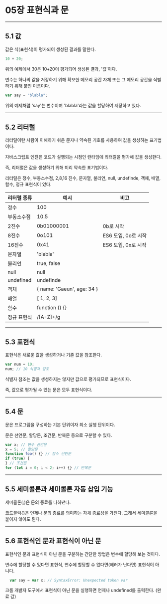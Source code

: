 # 05장 표현식과 문

---

## 5.1 값

값은 식(표현식)이 평가되어 생성된 결과를 말한다.

```javascript
10 + 20;
```

위의 예제에서 30은 10+20이 평가되어 생성된 결과, '값'이다.

변수는 하나의 값을 저장하기 위해 확보한 메모리 공간 자체 또는 그 메모리 공간을 식별하기 위해 붙인 이름이다.

```javascript
var say = "blabla";
```

위의 예제처럼 'say'는 변수이며 'blabla'라는 값을 할당하여 저장하고 있다.

---

## 5.2 리터럴

리터럴이란 사람이 이해하기 쉬운 문자나 약속된 기호를 사용하여 값을 생성하는 표기법이다.

자바스크립트 엔진은 코드가 실행되는 시점인 런타임에 리터럴을 평가해 값을 생성한다.

즉, 리터럴은 값을 생성하기 위해 미리 약속한 표기법이다.

리터럴은 정수, 부동소수점, 2,8,16 진수, 문자열, 불리언, null, undefinde, 객체, 배열, 함수, 정규 표현식이 있다.

| 리터럴 종류 | 예시                       | 비고                |
| ----------- | -------------------------- | ------------------- |
| 정수        | 100                        |                     |
| 부동소수점  | 10.5                       |                     |
| 2진수       | 0b01000001                 | 0b로 시작           |
| 8진수       | 0o101                      | ES6 도입, 0o로 시작 |
| 16진수      | 0x41                       | ES6 도입, 0x로 시작 |
| 문자열      | 'blabla'                   |                     |
| 불리언      | true, false                |                     |
| null        | null                       |                     |
| undefined   | undefinde                  |                     |
| 객체        | { name: 'Gaeun', age: 34 } |                     |
| 배열        | [ 1, 2, 3]                 |                     |
| 함수        | function () {}             |                     |
| 정규 표현식 | /[A-Z]+/g                  |                     |

---

## 5.3 표현식

표현식은 새로운 값을 생성하거나 기존 값을 참조한다.

```javascript
var num = 10;
num; // 10 식별자 참조
```

식별자 참조는 값을 생성하지는 않지만 값으로 평가되므로 표현식이다.

즉, 값으로 평가될 수 있는 문은 모두 표현식이다.

---

## 5.4 문

문은 프로그램을 구성하는 기본 단위이자 최소 실행 단위이다.

문은 선언문, 할당문, 조건문, 반복문 등으로 구분할 수 있다.

```javascript
var x; // 변수 선언문
x = 5; // 할당문
function foo() {} // 함수 선언문
if (true) {
} // 조건문
for (let i = 0; i < 2; i++) {} // 반복문
```

---

## 5.5 세미콜론과 세미콜론 자동 삽입 기능

세미콜론(;)은 문의 종료를 나하낸다.

코드블럭{}은 언제나 문의 종료를 의미하는 자체 종료성을 가진다. 그래서 세미콜론을 붙이지 않아도 된다.

---

## 5.6 표현식인 문과 표현식이 아닌 문

표현식인 문과 표현식이 아닌 문을 구분하는 간단한 방법은 변수에 할당해 보는 것이다.

변수에 할당할 수 있다면 표현식, 변수에 할당할 수 없다면(에러가 난다면) 표현식이 아니다.

```javascript
  var say = var x; // SyntaxError: Unexpected token var
```

크롬 개발자 도구에서 표현식이 아닌 문을 실행하면 언제나 undefined를 출력한다. (완료 값)
